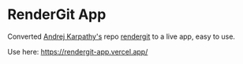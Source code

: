 # RenderGit App

Converted [Andrej Karpathy's](https://github.com/karpathy) repo [rendergit](https://github.com/karpathy/rendergit) to a live app, easy to use.

Use here: https://rendergit-app.vercel.app/
